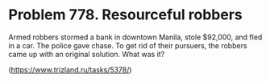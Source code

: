 # Problem 778. Resourceful robbers 

Armed robbers stormed a bank in downtown Manila, stole $92,000, and fled in a car. The police gave chase. To get rid of their pursuers, the robbers came up with an original solution. What was it?

(https://www.trizland.ru/tasks/5378/)